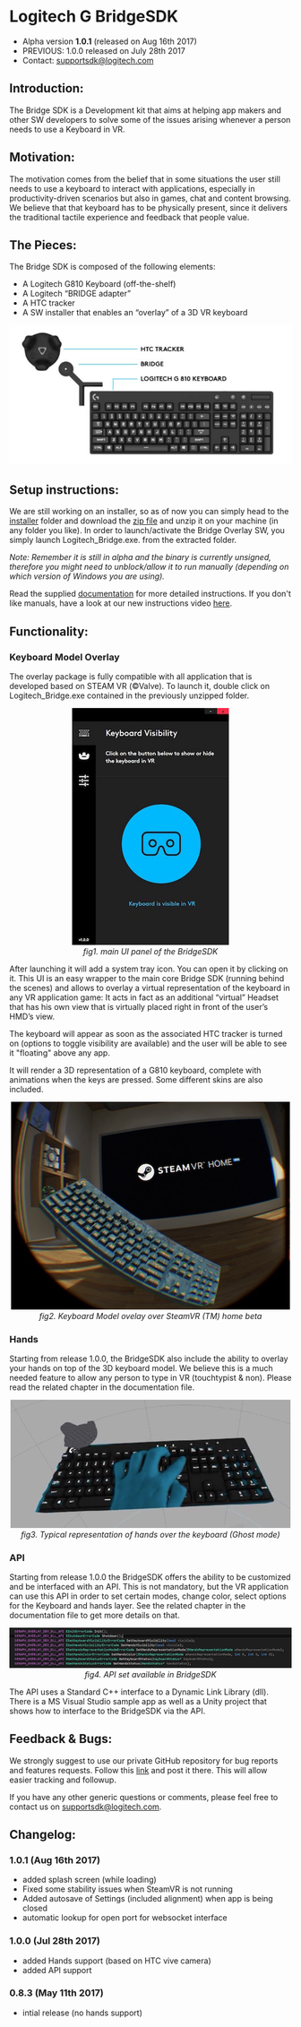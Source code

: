# Logitech G BridgeSDK

- Alpha version **1.0.1** (released on Aug 16th 2017)
- PREVIOUS: 1.0.0 released on July 28th 2017
- Contact: supportsdk@logitech.com

## Introduction:
The Bridge SDK is a Development kit that aims at helping app makers and other SW developers to solve some of the issues arising whenever a person needs to use a Keyboard in VR.

## Motivation:
The motivation comes from the belief that in some situations the user still needs to use a keyboard to interact with applications, especially in productivity-driven scenarios but also in games, chat and content browsing. We believe that that keyboard has to be physically present, since it delivers the traditional tactile experience and feedback that people value.


## The Pieces:
The Bridge SDK is composed of the following elements:

- A Logitech G810 Keyboard (off-the-shelf)
- A Logitech “BRIDGE adapter”
- A HTC tracker 
- A SW installer that enables an “overlay” of a 3D VR keyboard

<p align="center">
<img src="documentation/pictures/Bridge_SDK_components.jpg">
</p>

## Setup instructions:
We are still working on an installer, so as of now you can simply head to the [installer](https://github.com/Logitech/logi_bridge_sdk/tree/master/installer) folder and download the [zip file](https://github.com/Logitech/logi_bridge_sdk/tree/master/installer/v1.0.1_Logitech_BridgeSDK.zip) and unzip it on your machine (in any folder you like). In order to launch/activate the Bridge Overlay SW, you simply launch Logitech_Bridge.exe. from the extracted folder.

*Note: Remember it is still in alpha and the binary is currently unsigned, therefore you might need to unblock/allow it to run manually (depending on which version of Windows you are using).*

Read the supplied [documentation](https://github.com/Logitech/logi_bridge_sdk/tree/master/documentation/BRIGE_SDK_description_v1.0.pdf) for more detailed instructions.
If you don't like manuals, have a look at our new instructions video [here](https://github.com/Logitech/logi_bridge_sdk/tree/master/documentation/videos/LOGITECH_BRIDGE_Setup_R1.mp4).

## Functionality:

### Keyboard Model Overlay

The overlay package is fully compatible with all application that is developed based on STEAM VR (©Valve). To launch it, double click on Logitech_Bridge.exe contained in the previously unzipped folder.

<p align="center">
<img src="documentation/pictures/BridgeUI_1.0.0_main.jpg">
<br><i>fig1. main UI panel of the BridgeSDK</i>
</p>

After launching it will add a system tray icon. You can open it by clicking on it. This UI is an easy wrapper to the main core Bridge SDK (running behind the scenes) and allows to overlay a virtual representation of the keyboard in any VR application game: It acts in fact as an additional “virtual” Headset that has his own view that is virtually placed right in front of the user’s HMD’s view.

The keyboard will appear as soon as the associated HTC tracker is turned on (options to toggle visibility are available) and the user will be able to see it "floating" above any app.

It will render a 3D representation of a G810 keyboard, complete with animations when the keys are pressed. Some different skins are also included.
<p align="center">
<img src="documentation/pictures/overlay_steamvr_homebeta.jpg">
<br><i>fig2. Keyboard Model ovelay over SteamVR (TM) home beta</i>
</p>


### Hands

Starting from release 1.0.0, the BridgeSDK also include the ability to overlay your hands on top of the 3D keyboard model. We believe this is a much needed feature to allow any person to type in VR (touchtypist & non). Please read the related chapter in the documentation file.

<p align="center">
<img src="documentation/pictures/hands_1.jpg">
<br><i>fig3. Typical representation of hands over the keyboard (Ghost mode)</i>
</p>

### API

Starting from release 1.0.0 the BridgeSDK offers the ability to be customized and be interfaced with an API. This is not mandatory, but the VR application can use this API in order to set certain modes, change color, select options for the Keyboard and hands layer. See the related chapter in the documentation file to get more details on that.
<p align="center">
<img src="documentation/pictures/api_100.jpg">
<br><i>fig4. API set available in BridgeSDK</i>
</p>
The API uses a Standard C++ interface to a Dynamic Link Library (dll). There is a MS Visual Studio sample app as well as a Unity project that shows how to interface to the BridgeSDK via the API.



## Feedback & Bugs:
We  strongly suggest to use our private GitHub repository for bug reports and features requests. Follow this [link](https://github.com/Logitech/logi_bridge_sdk/issues) and post it there. This will allow easier tracking and followup.

If you have any other generic questions or comments, please feel free to contact us on supportsdk@logitech.com. 


## Changelog:
### 1.0.1 (Aug 16th 2017)
- added splash screen (while loading)
- Fixed some stability issues when SteamVR is not running
- Added autosave of Settings (included alignment) when app is being closed
- automatic lookup for open port for websocket interface

### 1.0.0 (Jul 28th 2017)
- added Hands support (based on HTC vive camera)
- added API support

### 0.8.3 (May 11th 2017)
- intial release (no hands support)
